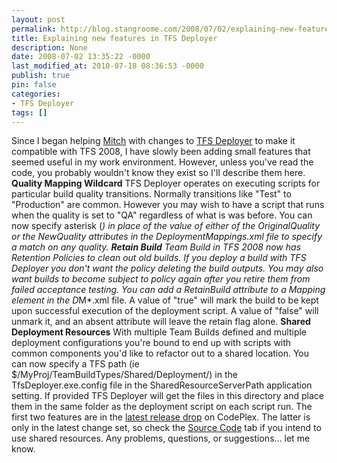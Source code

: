 ```yaml
---
layout: post
permalink: http://blog.stangroome.com/2008/07/02/explaining-new-features-in-tfs-deployer/
title: Explaining new features in TFS Deployer
description: None
date: 2008-07-02 13:35:22 -0000
last_modified_at: 2010-07-18 08:36:53 -0000
publish: true
pin: false
categories:
- TFS Deployer
tags: []
---
```

Since I began helping [Mitch](http://notgartner.wordpress.com/) with changes to [TFS Deployer](http://www.codeplex.com/tfsdeployer) to make it compatible with TFS 2008, I have slowly been adding small features that seemed useful in my work environment. However, unless you've read the code, you probably wouldn't know they exist so I'll describe them here. **Quality Mapping Wildcard** TFS Deployer operates on executing scripts for particular build quality transitions. Normally transitions like "Test" to "Production" are common. However you may wish to have a script that runs when the quality is set to "QA" regardless of what is was before. You can now specify asterisk (*) in place of the value of either of the OriginalQuality or the NewQuality attributes in the DeploymentMappings.xml file to specify a match on any quality. **Retain Build** Team Build in TFS 2008 now has Retention Policies to clean out old builds. If you deploy a build with TFS Deployer you don't want the policy deleting the build outputs. You may also want builds to become subject to policy again after you retire them from failed acceptance testing. You can add a RetainBuild attribute to a Mapping element in the D*M*.xml file. A value of "true" will mark the build to be kept upon successful execution of the deployment script. A value of "false" will unmark it, and an absent attribute will leave the retain flag alone. **Shared Deployment Resources** With multiple Team Builds defined and multiple deployment configurations you're bound to end up with scripts with common components you'd like to refactor out to a shared location. You can now specify a TFS path (ie $/MyProj/TeamBuildTypes/Shared/Deployment/) in the TfsDeployer.exe.config file in the SharedResourceServerPath application setting. If provided TFS Deployer will get the files in this directory and place them in the same folder as the deployment script on each script run. The first two features are in the [latest release drop](http://www.codeplex.com/tfsdeployer/Release/ProjectReleases.aspx) on CodePlex. The latter is only in the latest change set, so check the [Source Code](http://www.codeplex.com/tfsdeployer/SourceControl/ListDownloadableCommits.aspx) tab if you intend to use shared resources. Any problems, questions, or suggestions... let me know.
